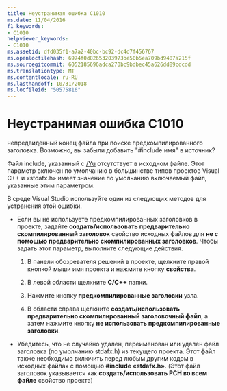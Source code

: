 ```yaml
---
title: Неустранимая ошибка C1010
ms.date: 11/04/2016
f1_keywords:
- C1010
helpviewer_keywords:
- C1010
ms.assetid: dfd035f1-a7a2-40bc-bc92-dc4d7f456767
ms.openlocfilehash: 6974f0d82653203973be50b5ea709bd9487a215f
ms.sourcegitcommit: 6052185696adca270bc9bdbec45a626dd89cdcdd
ms.translationtype: MT
ms.contentlocale: ru-RU
ms.lasthandoff: 10/31/2018
ms.locfileid: "50575816"
---
```

# <a name="fatal-error-c1010"></a>Неустранимая ошибка C1010

непредвиденный конец файла при поиске предкомпилированного заголовка. Возможно, вы забыли добавить "#include имя" в источник?

Файл include, указанный с [/Yu](../../build/reference/yu-use-precompiled-header-file.md) отсутствует в исходном файле.  Этот параметр включен по умолчанию в большинстве типов проектов Visual C++ и «stdafx.h» имеет значение по умолчанию включаемый файл, указанные этим параметром.

В среде Visual Studio используйте один из следующих методов для устранения этой ошибки.

- Если вы не используете предкомпилированных заголовков в проекте, задайте **создать/использовать предварительно скомпилированный заголовок** свойство исходных файлов для **не с помощью предварительно скомпилированных заголовков**. Чтобы задать этот параметр, выполните следующие действия.

   1. В панели обозревателя решений в проекте, щелкните правой кнопкой мыши имя проекта и нажмите кнопку **свойства**.

   1. В левой области щелкните **C/C++** папки.

   1. Нажмите кнопку **предкомпилированные заголовки** узла.

   1. В области справа щелкните **создать/использовать предварительно скомпилированный заголовочный файл**, а затем нажмите кнопку **не использовать предкомпилированные заголовки**.

- Убедитесь, что не случайно удален, переименован или удален файл заголовка (по умолчанию stdafx.h) из текущего проекта. Этот файл также необходимо включить перед любым другим кодом в исходных файлах с помощью **#include «stdafx.h»**. (Этот файл заголовок указывается как **создать/использовать PCH во всем файле** свойство проекта)
